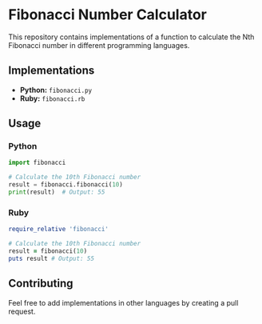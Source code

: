 # Fibonacci Number Calculator

This repository contains implementations of a function to calculate the Nth Fibonacci number in different programming languages.

## Implementations

*   **Python:** `fibonacci.py`
*   **Ruby:** `fibonacci.rb`

## Usage

### Python

```python
import fibonacci

# Calculate the 10th Fibonacci number
result = fibonacci.fibonacci(10)
print(result)  # Output: 55
```

### Ruby

```ruby
require_relative 'fibonacci'

# Calculate the 10th Fibonacci number
result = fibonacci(10)
puts result # Output: 55
```

## Contributing

Feel free to add implementations in other languages by creating a pull request.
